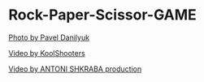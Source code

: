 # Rock-Paper-Scissor-GAME

[Photo by Pavel Danilyuk](https://www.pexels.com/photo/people-playing-rock-paper-scissor-game-8111311/)

[Video by KoolShooters](https://www.pexels.com/video/close-up-of-skaters-playing-rock-paper-scissors-9724550/)

[Video by ANTONI SHKRABA production](https://www.pexels.com/video/friends-playing-rock-paper-scissors-8684427/)
